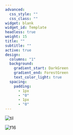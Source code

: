 ```yaml
---
advanced:
  css_style: ""
  css_class: ""
widget: blank
widget_id: Template
headless: true
weight: 15
title: ""
subtitle: ""
active: true
design:
  columns: "1"
  background:
    gradient_start: DarkGreen
    gradient_end: ForestGreen
    text_color_light: true
  spacing:
    padding:
      - 1px
      - "0"
      - 1px
      - "0"
---
```

![til](mywebsitevid.gif)

![f16](mywebsitevidf16.gif)
